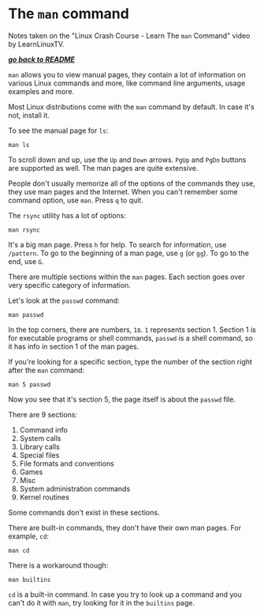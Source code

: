 # The `man` command

Notes taken on the "Linux Crash Course - Learn The `man` Command" video by
LearnLinuxTV.

[***go back to README***](/README.md)

`man` allows you to view manual pages, they contain a lot of information on
various Linux commands and more, like command line arguments, usage examples
and more.

Most Linux distributions come with the `man` command by default. In case it's
not, install it.

To see the manual page for `ls`:

    man ls

To scroll down and up, use the `Up` and `Down` arrows. `PgUp` and `PgDn`
buttons are supported as well. The man pages are quite extensive.

People don't usually memorize all of the options of the commands they use, they
use man pages and the Internet. When you can't remember some command option,
use `man`. Press `q` to quit.

The `rsync` utility has a lot of options:

    man rsync

It's a big man page. Press `h` for help. To search for information, use
`/pattern`. To go to the beginning of a man page, use `g` (or `gg`). To go to
the end, use `G`.

There are multiple sections within the `man` pages. Each section goes over very
specific category of information.

Let's look at the `passwd` command:

    man passwd

In the top corners, there are numbers, `1`s. `1` represents section 1. Section
1 is for executable programs or shell commands, `passwd` is a shell command, so
it has info in section 1 of the man pages.

If you're looking for a specific section, type the number of the section right
after the `man` command:

    man 5 passwd

Now you see that it's section 5, the page itself is about the `passwd` file.

There are 9 sections:

1. Command info
1. System calls
1. Library calls
1. Special files
1. File formats and conventions
1. Games
1. Misc
1. System administration commands
1. Kernel routines

Some commands don't exist in these sections.

There are built-in commands, they don't have their own man pages. For example,
`cd`:

    man cd

There is a workaround though:

    man builtins

`cd` is a built-in command. In case you try to look up a command and you can't
do it with `man`, try looking for it in the `builtins` page.
